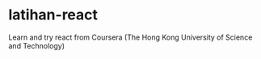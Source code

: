 # latihan-react
Learn and try react from Coursera (The Hong Kong University of Science and Technology)
